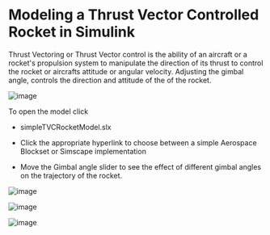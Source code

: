 # Modeling a Thrust Vector Controlled Rocket in Simulink


Thrust Vectoring or Thrust Vector control is the ability of an aircraft or a rocket's propulsion system to manipulate the direction of its thrust to control the rocket or aircrafts attitude or angular velocity. Adjusting the gimbal angle, controls the direction and attitude of the of the rocket.

![image](https://github.com/Sahilengineeer3205/Thrust-Vector-Control-Simulink-Model/assets/142085774/39a6b139-8826-4495-8f4a-1a9c113dddf6)

To open the model click 
- simpleTVCRocketModel.slx
- Click the appropriate hyperlink to choose between a simple Aerospace Blockset or Simscape implementation

- Move the Gimbal angle slider to see the effect of different gimbal angles on the trajectory of the rocket.
  

![image](https://github.com/Sahilengineeer3205/Thrust-Vector-Control-Simulink-Model/assets/142085774/89b434cf-6361-4391-8261-2c2112ce838f)

![image](https://github.com/Sahilengineeer3205/Thrust-Vector-Control-Simulink-Model/assets/142085774/af0b3de7-81d3-46a2-9a63-6932687b3b29)

![image](https://github.com/Sahilengineeer3205/Thrust-Vector-Control-Simulink-Model/assets/142085774/8597af71-c374-42ea-b730-3b447f7bc0ce)
